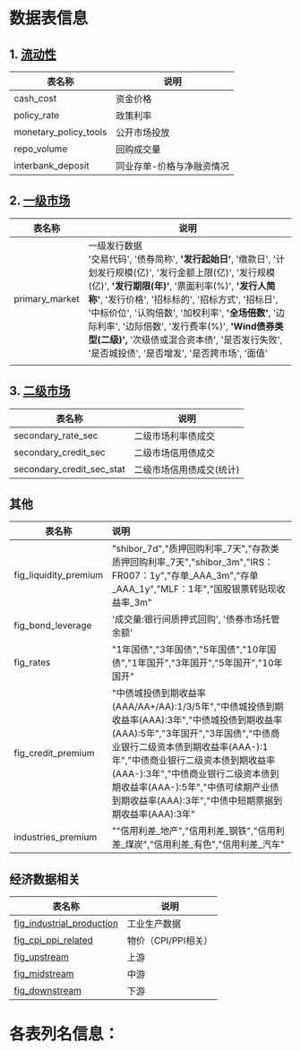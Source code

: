 # 数据表信息



## 1.  [流动性](./数据表-流动性.md)

|表名称|说明|
| - | - |
|cash_cost|资金价格|
|policy_rate|政策利率|
|monetary_policy_tools|公开市场投放|
|repo_volume|回购成交量|
|interbank_deposit|同业存单-价格与净融资情况|


## 2. [一级市场](./数据表-一级市场.md)
|表名称|说明|
| - | - |
|primary_market|一级发行数据<br />'交易代码', '债券简称', **'发行起始日'**, '缴款日', '计划发行规模(亿)', '发行金额上限(亿)', '发行规模(亿)',  **'发行期限(年)'**, '票面利率(%)', **'发行人简称'**, '发行价格', '招标标的', '招标方式', '招标日', '中标价位',  '认购倍数', '加权利率', **'全场倍数'**, '边际利率', '边际倍数', '发行费率(%)', **'Wind债券类型(二级)',** '次级债或混合资本债', '是否发行失败', '是否城投债', '是否增发', '是否跨市场', '面值'|
|||


## 3. [二级市场](./数据表-二级市场.md)
|表名称|说明|
| - | - |
|secondary_rate_sec|二级市场利率债成交|
|secondary_credit_sec|二级市场信用债成交|
|secondary_credit_sec_stat|二级市场信用债成交(统计)|








## 其他

|表名称|说明|
| - | :-- |
|fig_liquidity_premium|"shibor_7d","质押回购利率_7天","存款类质押回购利率_7天","shibor_3m","IRS：FR007：1y","存单_AAA_3m","存单_AAA_1y","MLF：1年","国股银票转贴现收益率_3m"|
|fig_bond_leverage|'成交量:银行间质押式回购', '债券市场托管余额'|
|fig_rates|"1年国债","3年国债","5年国债","10年国债","1年国开","3年国开","5年国开","10年国开"|
|fig_credit_premium|"中债城投债到期收益率(AAA/AA+/AA):1/3/5年","中债城投债到期收益率(AAA):3年","中债城投债到期收益率(AAA):5年","3年国开","3年国债","中债商业银行二级资本债到期收益率(AAA-):1年","中债商业银行二级资本债到期收益率(AAA-):3年","中债商业银行二级资本债到期收益率(AAA-):5年","中债可续期产业债到期收益率(AAA):3年","中债中短期票据到期收益率(AAA):3年"|
|industries_premium|""信用利差_地产","信用利差_钢铁","信用利差_煤炭","信用利差_有色","信用利差_汽车"|


## 经济数据相关

|表名称|说明|
| - | - |
|[fig_industrial_production](tables/industrial_production)|工业生产数据|
|[fig_cpi_ppi_related](tables/cpi_ppi_related)|物价（CPI/PPI相关）|
|[fig_upstream](tables/upstream)|上游|
|[fig_midstream](tables/midstream)|中游|
|[fig_downstream](#下游)|下游|









# 各表列名信息：





